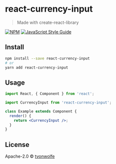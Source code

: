 # react-currency-input

> Made with create-react-library

[![NPM](https://img.shields.io/npm/v/react-currency-input.svg)](https://www.npmjs.com/package/react-currency-input) [![JavaScript Style Guide](https://img.shields.io/badge/code_style-standard-brightgreen.svg)](https://standardjs.com)

## Install

```bash
npm install --save react-currency-input
# or
yarn add react-currency-input
```

## Usage

```jsx
import React, { Component } from 'react';

import CurrencyInput from 'react-currency-input';

class Example extends Component {
  render() {
    return <CurrencyInput />;
  }
}
```

## License

Apache-2.0 © [tvonwolfe](https://github.com/tvonwolfe)
